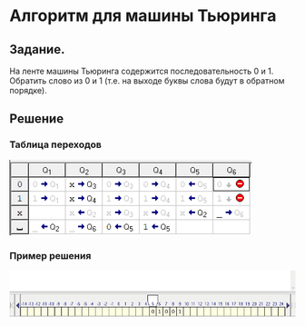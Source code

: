 # Алгоритм для машины Тьюринга

## Задание.
На ленте машины Тьюринга содержится последовательность 0 и 1. Обратить слово из 0 и 1 (т.е. на выходе буквы слова будут в обратном порядке).

## Решение

### Таблица переходов

![img.png](Table.png)

### Пример решения

![Example.gif](Example.gif)